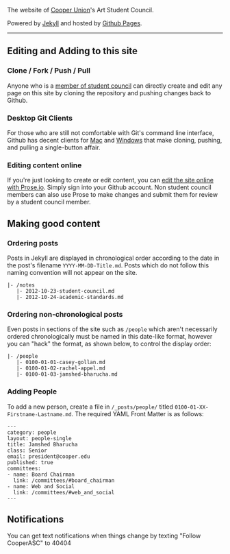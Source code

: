 The website of [Cooper Union](http://cooper.edu)'s Art Student Council.

Powered by [Jekyll](http://jekyllrb.com) and hosted by [Github Pages](http://pages.github.com).

---

## Editing and Adding to this site

### Clone / Fork / Push / Pull

Anyone who is a [member of student council](https://github.com/CooperASC?tab=members) can directly create and edit any page on this site by cloning the repository and pushing changes back to Github.

### Desktop Git Clients

For those who are still not comfortable with Git's command line interface, Github has decent clients for [Mac](http://mac.github.com) and [Windows](http://windows.github.com) that make cloning, pushing, and pulling a single-button affair.

### Editing content online

If you're just looking to create or edit content, you can [edit the site online with Prose.io](http://prose.io/#CooperASC/cooperasc.github.com). Simply sign into your Github account. Non student council members can also use Prose to make changes and submit them for review by a student council member.

## Making good content

### Ordering posts

Posts in Jekyll are displayed in chronological order according to the date in the post's filename `YYYY-MM-DD-Title.md`. Posts which do not follow this naming convention will not appear on the site. 

    |- /notes
       |- 2012-10-23-student-council.md
       |- 2012-10-24-academic-standards.md
       
### Ordering non-chronological posts

Even posts in sections of the site such as `/people` which aren't necessarily ordered chronologically must be named in this date-like format, however you can "hack" the format, as shown below, to control the display order:

    |- /people
       |- 0100-01-01-casey-gollan.md
       |- 0100-01-02-rachel-appel.md
       |- 0100-01-03-jamshed-bharucha.md

### Adding People

To add a new person, create a file in `/_posts/people/` titled `0100-01-XX-Firstname-Lastname.md`. The required YAML Front Matter is as follows:

    ---
    category: people
    layout: people-single
    title: Jamshed Bharucha
    class: Senior
    email: president@cooper.edu
    published: true
    committees:
    - name: Board Chairman
      link: /committees/#board_chairman
    - name: Web and Social
      link: /committees/#web_and_social
    ---

## Notifications

You can get text notifications when things change by texting "Follow CooperASC" to 40404